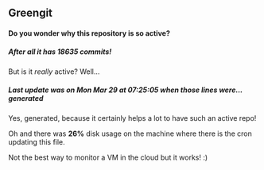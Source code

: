 ## Greengit

#### Do you wonder why this repository is so active?

##### After all it has 18635 commits!

But is it *really* active? Well...

##### Last update was on Mon Mar 29 at 07:25:05 when those lines were... generated

Yes, generated, because it certainly helps a lot to have such an active repo!

Oh and there was **26%** disk usage on the machine
where there is the cron updating this file.

Not the best way to monitor a VM in the cloud but it works! :)
